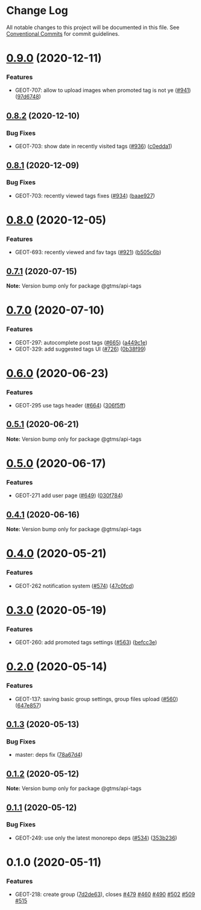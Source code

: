 # Change Log

All notable changes to this project will be documented in this file.
See [Conventional Commits](https://conventionalcommits.org) for commit guidelines.

# [0.9.0](https://github.com/gtms-org/gtms-frontend/compare/@gtms/api-tags@0.8.2...@gtms/api-tags@0.9.0) (2020-12-11)


### Features

* GEOT-707: allow to upload images when promoted tag is not ye ([#941](https://github.com/gtms-org/gtms-frontend/issues/941)) ([97d6748](https://github.com/gtms-org/gtms-frontend/commit/97d6748f45ce99bbd1dc626bd830e6beb108ddb6))





## [0.8.2](https://github.com/gtms-org/gtms-frontend/compare/@gtms/api-tags@0.8.1...@gtms/api-tags@0.8.2) (2020-12-10)


### Bug Fixes

* GEOT-703: show date in recently visited tags ([#936](https://github.com/gtms-org/gtms-frontend/issues/936)) ([c0edda1](https://github.com/gtms-org/gtms-frontend/commit/c0edda1b3ca26dc6e960e1b48381771d0888c4eb))





## [0.8.1](https://github.com/gtms-org/gtms-frontend/compare/@gtms/api-tags@0.8.0...@gtms/api-tags@0.8.1) (2020-12-09)


### Bug Fixes

* GEOT-703: recently viewed tags fixes ([#934](https://github.com/gtms-org/gtms-frontend/issues/934)) ([baae927](https://github.com/gtms-org/gtms-frontend/commit/baae927e3688c2fa83afa26fc3fc86d5fe464efa))





# [0.8.0](https://github.com/gtms-org/gtms-frontend/compare/@gtms/api-tags@0.7.1...@gtms/api-tags@0.8.0) (2020-12-05)


### Features

* GEOT-693: recently viewed and fav tags ([#921](https://github.com/gtms-org/gtms-frontend/issues/921)) ([b505c6b](https://github.com/gtms-org/gtms-frontend/commit/b505c6b7ef7d59f6031f198b923811dc8c45a762))





## [0.7.1](https://github.com/gtms-org/gtms-frontend/compare/@gtms/api-tags@0.7.0...@gtms/api-tags@0.7.1) (2020-07-15)

**Note:** Version bump only for package @gtms/api-tags





# [0.7.0](https://github.com/gtms-org/gtms-frontend/compare/@gtms/api-tags@0.6.0...@gtms/api-tags@0.7.0) (2020-07-10)


### Features

* GEOT-297: autocomplete post tags ([#665](https://github.com/gtms-org/gtms-frontend/issues/665)) ([a449c1e](https://github.com/gtms-org/gtms-frontend/commit/a449c1e8d4275105b091074801e3b3c3b743935f))
* GEOT-329: add suggested tags UI ([#726](https://github.com/gtms-org/gtms-frontend/issues/726)) ([0b38f99](https://github.com/gtms-org/gtms-frontend/commit/0b38f99939b72df38b7b4cb17e3f234b47f42137))





# [0.6.0](https://github.com/gtms-org/gtms-frontend/compare/@gtms/api-tags@0.5.1...@gtms/api-tags@0.6.0) (2020-06-23)

### Features

- GEOT-295 use tags header ([#664](https://github.com/gtms-org/gtms-frontend/issues/664)) ([306f5ff](https://github.com/gtms-org/gtms-frontend/commit/306f5ff889ecb9fb078b78ade01c3923594316c2))

## [0.5.1](https://github.com/gtms-org/gtms-frontend/compare/@gtms/api-tags@0.5.0...@gtms/api-tags@0.5.1) (2020-06-21)

**Note:** Version bump only for package @gtms/api-tags

# [0.5.0](https://github.com/gtms-org/gtms-frontend/compare/@gtms/api-tags@0.4.1...@gtms/api-tags@0.5.0) (2020-06-17)

### Features

- GEOT-271 add user page ([#649](https://github.com/gtms-org/gtms-frontend/issues/649)) ([030f784](https://github.com/gtms-org/gtms-frontend/commit/030f784116531d8babd696fe8638cf8e036c68e3))

## [0.4.1](https://github.com/gtms-org/gtms-frontend/compare/@gtms/api-tags@0.4.0...@gtms/api-tags@0.4.1) (2020-06-16)

**Note:** Version bump only for package @gtms/api-tags

# [0.4.0](https://github.com/gtms-org/gtms-frontend/compare/@gtms/api-tags@0.3.0...@gtms/api-tags@0.4.0) (2020-05-21)

### Features

- GEOT-262 notification system ([#574](https://github.com/gtms-org/gtms-frontend/issues/574)) ([47c0fcd](https://github.com/gtms-org/gtms-frontend/commit/47c0fcd55c9a2d72b6498b1fc3171862f7d8c9c4))

# [0.3.0](https://github.com/gtms-org/gtms-frontend/compare/@gtms/api-tags@0.2.0...@gtms/api-tags@0.3.0) (2020-05-19)

### Features

- GEOT-260: add promoted tags settings ([#563](https://github.com/gtms-org/gtms-frontend/issues/563)) ([befcc3e](https://github.com/gtms-org/gtms-frontend/commit/befcc3e231a007379e860199bdfeb876854f53b7))

# [0.2.0](https://github.com/gtms-org/gtms-frontend/compare/@gtms/api-tags@0.1.3...@gtms/api-tags@0.2.0) (2020-05-14)

### Features

- GEOT-137: saving basic group settings, group files upload ([#560](https://github.com/gtms-org/gtms-frontend/issues/560)) ([647e857](https://github.com/gtms-org/gtms-frontend/commit/647e85738d1921e181f447b1969584312596ca1f))

## [0.1.3](https://github.com/gtms-org/gtms-frontend/compare/@gtms/api-tags@0.1.2...@gtms/api-tags@0.1.3) (2020-05-13)

### Bug Fixes

- master: deps fix ([78a67d4](https://github.com/gtms-org/gtms-frontend/commit/78a67d4fdf70c72a0b21c53b6a9185658bb61864))

## [0.1.2](https://github.com/gtms-org/gtms-frontend/compare/@gtms/api-tags@0.1.1...@gtms/api-tags@0.1.2) (2020-05-12)

**Note:** Version bump only for package @gtms/api-tags

## [0.1.1](https://github.com/gtms-org/gtms-frontend/compare/@gtms/api-tags@0.1.0...@gtms/api-tags@0.1.1) (2020-05-12)

### Bug Fixes

- GEOT-249: use only the latest monorepo deps ([#534](https://github.com/gtms-org/gtms-frontend/issues/534)) ([353b236](https://github.com/gtms-org/gtms-frontend/commit/353b2363f3c4530fa9dc51067c76718445784699))

# 0.1.0 (2020-05-11)

### Features

- GEOT-218: create group ([7d2de63](https://github.com/gtms-org/gtms-frontend/commit/7d2de6340d0fbae9a44d685b863a65d699241571)), closes [#479](https://github.com/gtms-org/gtms-frontend/issues/479) [#460](https://github.com/gtms-org/gtms-frontend/issues/460) [#490](https://github.com/gtms-org/gtms-frontend/issues/490) [#502](https://github.com/gtms-org/gtms-frontend/issues/502) [#509](https://github.com/gtms-org/gtms-frontend/issues/509) [#515](https://github.com/gtms-org/gtms-frontend/issues/515)
